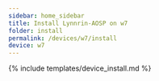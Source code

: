 ```yaml
---
sidebar: home_sidebar
title: Install Lynnrin-AOSP on w7
folder: install
permalink: /devices/w7/install
device: w7
---
```

{% include templates/device_install.md %}
